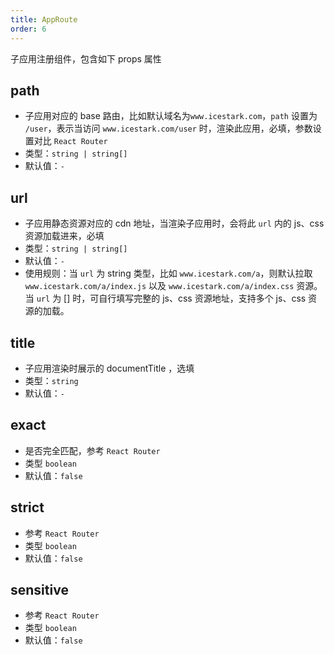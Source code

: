```yaml
---
title: AppRoute
order: 6
---
```


子应用注册组件，包含如下 props 属性

## path

- 子应用对应的 base 路由，比如默认域名为`www.icestark.com`，`path` 设置为 `/user`，表示当访问 `www.icestark.com/user` 时，渲染此应用，必填，参数设置对比 `React Router`
- 类型：`string | string[]`
- 默认值：`-`

## url

- 子应用静态资源对应的 cdn 地址，当渲染子应用时，会将此 `url` 内的 js、css 资源加载进来，必填
- 类型：`string | string[]`
- 默认值：`-`
- 使用规则：当 `url` 为 string 类型，比如 `www.icestark.com/a`，则默认拉取 `www.icestark.com/a/index.js` 以及 `www.icestark.com/a/index.css` 资源。当 `url` 为 [] 时，可自行填写完整的 js、css 资源地址，支持多个 js、css 资源的加载。

## title

- 子应用渲染时展示的 documentTitle ，选填
- 类型：`string`
- 默认值：`-`

## exact

- 是否完全匹配，参考 `React Router`
- 类型 `boolean`
- 默认值：`false`

## strict

- 参考 `React Router`
- 类型 `boolean`
- 默认值：`false`

## sensitive

- 参考 `React Router`
- 类型 `boolean`
- 默认值：`false`
